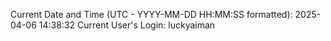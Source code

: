 Current Date and Time (UTC - YYYY-MM-DD HH:MM:SS formatted): 2025-04-06 14:38:32
Current User's Login: luckyaiman
